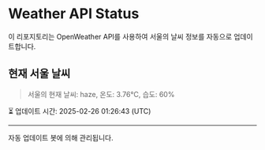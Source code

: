 
# Weather API Status

이 리포지토리는 OpenWeather API를 사용하여 서울의 날씨 정보를 자동으로 업데이트합니다.

## 현재 서울 날씨
> 서울의 현재 날씨: haze, 온도: 3.76°C, 습도: 60%

⏳ 업데이트 시간: 2025-02-26 01:26:43 (UTC)

---
자동 업데이트 봇에 의해 관리됩니다.
